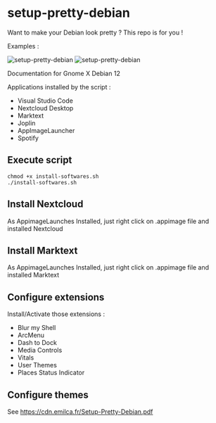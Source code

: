 # setup-pretty-debian

Want to make your Debian look pretty ? This repo is for you !

Examples :

![setup-pretty-debian](https://cdn.discordapp.com/attachments/892398451726364693/1290060958642868328/Capture_decran_du_2024-09-29_23-21-15.png?ex=67d7e9a4&is=67d69824&hm=7e5918db5eed2aa61e3460937e8d4d3338d09b9cd1675cea5b46e1ba6422128a&)
![setup-pretty-debian](https://cdn.discordapp.com/attachments/892398451726364693/1290061060040036403/image.png?ex=67d7e9bc&is=67d6983c&hm=24bf1f1333ac4fdbd01bae4f6eb9acf936f71d081a02276f045a43ae17d1df49&)

Documentation for Gnome X Debian 12

Applications installed by the script : 
- Visual Studio Code
- Nextcloud Desktop
- Marktext
- Joplin
- AppImageLauncher
- Spotify

## Execute script

```
chmod +x install-softwares.sh
./install-softwares.sh
```

## Install Nextcloud
As AppimageLaunches Installed, just right click on .appimage file and installed Nextcloud

## Install Marktext
As AppimageLaunches Installed, just right click on .appimage file and installed Marktext



## Configure extensions

Install/Activate those extensions :
- Blur my Shell
- ArcMenu
- Dash to Dock
- Media Controls
- Vitals
- User Themes
- Places Status Indicator

## Configure themes
See https://cdn.emilca.fr/Setup-Pretty-Debian.pdf

